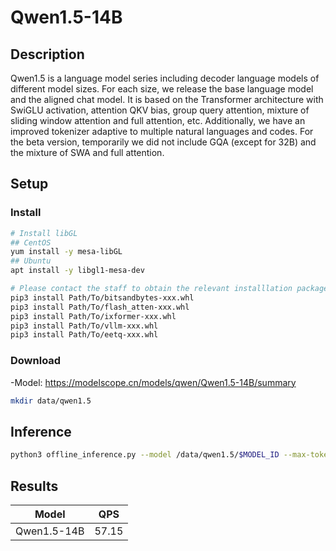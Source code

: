 # Qwen1.5-14B

## Description

Qwen1.5 is a language model series including decoder language models of different model sizes. For each size, we release the base language model and the aligned chat model. It is based on the Transformer architecture with SwiGLU activation, attention QKV bias, group query attention, mixture of sliding window attention and full attention, etc. Additionally, we have an improved tokenizer adaptive to multiple natural languages and codes. For the beta version, temporarily we did not include GQA (except for 32B) and the mixture of SWA and full attention.

## Setup

### Install

```bash
# Install libGL
## CentOS
yum install -y mesa-libGL
## Ubuntu
apt install -y libgl1-mesa-dev

# Please contact the staff to obtain the relevant installlation packages.
pip3 install Path/To/bitsandbytes-xxx.whl
pip3 install Path/To/flash_atten-xxx.whl
pip3 install Path/To/ixformer-xxx.whl
pip3 install Path/To/vllm-xxx.whl
pip3 install Path/To/eetq-xxx.whl
```

### Download

-Model: <https://modelscope.cn/models/qwen/Qwen1.5-14B/summary>

```bash
mkdir data/qwen1.5
```

## Inference

```bash
python3 offline_inference.py --model /data/qwen1.5/$MODEL_ID --max-tokens 256 -tp 1 --temperature 0.0 --max-model-len 1024
```

## Results

| Model      | QPS   |
| ---------- | ----- |
| Qwen1.5-14B| 57.15 |
